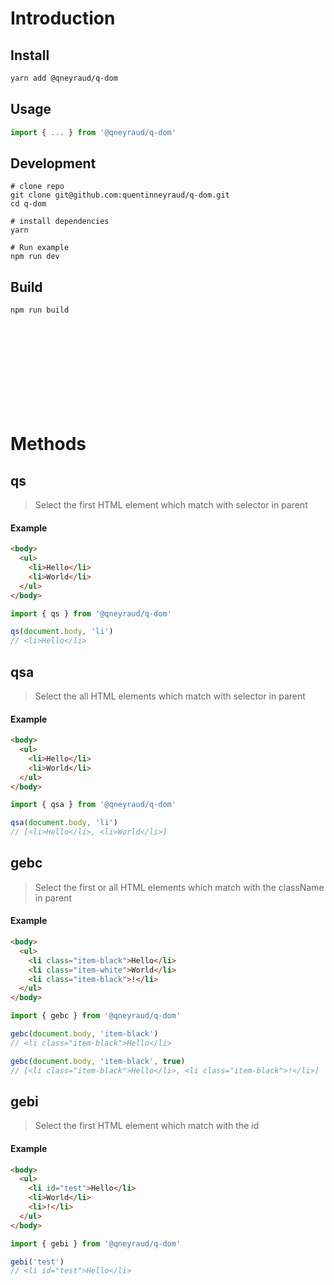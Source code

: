 # Introduction

## Install

```bash
yarn add @qneyraud/q-dom
```

## Usage

```js
import { ... } from '@qneyraud/q-dom'
```

## Development

```
# clone repo
git clone git@github.com:quentinneyraud/q-dom.git
cd q-dom

# install dependencies
yarn

# Run example
npm run dev
```

## Build

```bash
npm run build
```


<br/>
<br/>
<br/>
<br/>
<br/>
<br/>
<br/>
<br/>



# Methods

## qs

> Select the first HTML element which match with selector in parent

#### Example

```html
<body>
  <ul>
    <li>Hello</li>
    <li>World</li>
  </ul>
</body>
```

```js
import { qs } from '@qneyraud/q-dom'

qs(document.body, 'li')
// <li>Hello</li>
```

## qsa

> Select the all HTML elements which match with selector in parent

#### Example

```html
<body>
  <ul>
    <li>Hello</li>
    <li>World</li>
  </ul>
</body>
```

```js
import { qsa } from '@qneyraud/q-dom'

qsa(document.body, 'li')
// [<li>Hello</li>, <li>World</li>]
```

## gebc

> Select the first or all HTML elements which match with the className in parent

#### Example

```html
<body>
  <ul>
    <li class="item-black">Hello</li>
    <li class="item-white">World</li>
    <li class="item-black">!</li>
  </ul>
</body>
```

```js
import { gebc } from '@qneyraud/q-dom'

gebc(document.body, 'item-black')
// <li class="item-black">Hello</li>

gebc(document.body, 'item-black', true)
// [<li class="item-black">Hello</li>, <li class="item-black">!</li>]
```

## gebi

> Select the first HTML element which match with the id

#### Example

```html
<body>
  <ul>
    <li id="test">Hello</li>
    <li>World</li>
    <li>!</li>
  </ul>
</body>
```

```js
import { gebi } from '@qneyraud/q-dom'

gebi('test')
// <li id="test">Hello</li>
```
